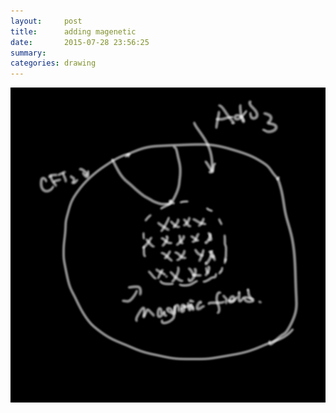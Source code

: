 ```yaml
---
layout:     post
title:      adding magenetic
date:       2015-07-28 23:56:25
summary:    
categories: drawing
---
```

![adding magenetic](/images/blog/adding-magenetic.png "Is AB hiding somewhere?")